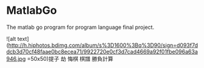 MatlabGo
========

The matlab go program for program language final project.



![alt text](http://h.hiphotos.bdimg.com/album/s%3D1600%3Bq%3D90/sign=d093f7ddcb3d70cf48faae0bc8ecea71/9922720e0cf3d7cad4669a92f01fbe096a63a946.jpg =50x50)提子
劫
悔棋
棋譜
勝負計算
